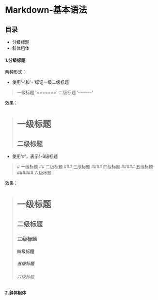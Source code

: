 # Markdown-基本语法
## 目录
- 分级标题
- 斜体粗体

#### 1.分级标题
两种形式：
+ 使用'-'和'='标记一级二级标题
> 一级标题
> '======='
> 二级标题
> '-------'

效果：
> 一级标题
> ========
> 二级标题
> --------

+ 使用'#'，表示1-6级标题
> \# 一级标题
> \## 二级标题
> \### 三级标题
> \#### 四级标题
> \##### 五级标题
> \###### 六级标题

效果：
> # 一级标题
> ## 二级标题
> ### 三级标题
> #### 四级标题
> ##### 五级标题
> ###### 六级标题

#### 2.斜体粗体

